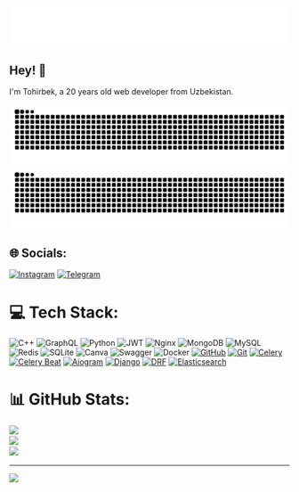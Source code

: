 <h1 align="center">
  <img src="name.svg" alt="Tohirbek Ahmedov" />
</h1>

## Hey! 👋
I'm Tohirbek, a 20 years old web developer from Uzbekistan.

![github contribution grid snake animation](https://raw.githubusercontent.com/shahradelahi/shahradelahi/output/github-contribution-grid-snake-dark.svg#gh-dark-mode-only)
![github contribution grid snake animation](https://raw.githubusercontent.com/shahradelahi/shahradelahi/output/github-contribution-grid-snake.svg#gh-light-mode-only)
## 🌐 Socials:
[![Instagram](https://img.shields.io/badge/Instagram-%23E4405F.svg?style=for-the-badge&logo=Instagram&logoColor=white)](https://instagram.com/kam1lovic)
[![Telegram](https://img.shields.io/badge/Telegram-2CA5E0?style=for-the-badge&logo=telegram&logoColor=white)](https://t.me/ccpy2024)

# 💻 Tech Stack:
![C++](https://img.shields.io/badge/c++-%2300599C.svg?style=for-the-badge&logo=c%2B%2B&logoColor=white) ![GraphQL](https://img.shields.io/badge/-GraphQL-E10098?style=for-the-badge&logo=graphql&logoColor=white) ![Python](https://img.shields.io/badge/python-3670A0?style=for-the-badge&logo=python&logoColor=ffdd54) ![JWT](https://img.shields.io/badge/JWT-black?style=for-the-badge&logo=JSON%20web%20tokens) ![Nginx](https://img.shields.io/badge/nginx-%23009639.svg?style=for-the-badge&logo=nginx&logoColor=white) ![MongoDB](https://img.shields.io/badge/MongoDB-%234ea94b.svg?style=for-the-badge&logo=mongodb&logoColor=white) ![MySQL](https://img.shields.io/badge/postgres-%23316192.svg?style=for-the-badge&logo=postgresql&logoColor=white) ![Redis](https://img.shields.io/badge/redis-%23DD0031.svg?style=for-the-badge&logo=redis&logoColor=white) ![SQLite](https://img.shields.io/badge/sqlite-%2307405e.svg?style=for-the-badge&logo=sqlite&logoColor=white) ![Canva](https://img.shields.io/badge/Canva-%2300C4CC.svg?style=for-the-badge&logo=Canva&logoColor=white) ![Swagger](https://img.shields.io/badge/-Swagger-%23Clojure?style=for-the-badge&logo=swagger&logoColor=white) ![Docker](https://img.shields.io/badge/docker-%230db7ed.svg?style=for-the-badge&logo=docker&logoColor=white) [![GitHub](https://img.shields.io/badge/GitHub-100000?style=for-the-badge&logo=github&logoColor=white)](https://github.com/kam1lovic) [![Git](https://img.shields.io/badge/Git-F05032?style=for-the-badge&logo=git&logoColor=white)](https://github.com/your_username) [![Celery](https://img.shields.io/badge/Celery-%2300BD00.svg?style=for-the-badge&logo=celery&logoColor=white)](https://docs.celeryproject.org/en/stable/) [![Celery Beat](https://img.shields.io/badge/Celery%20Beat-%2300BD00.svg?style=for-the-badge&logo=celery&logoColor=white)](https://docs.celeryproject.org/en/stable/userguide/periodic-tasks.html) [![Aiogram](https://img.shields.io/badge/Aiogram-0072C6?style=for-the-badge&logo=telegram&logoColor=white)](https://github.com/aiogram/aiogram) [![Django](https://img.shields.io/badge/Django-092E20?style=for-the-badge&logo=django&logoColor=white)](https://www.djangoproject.com/) [![DRF](https://img.shields.io/badge/Django_Rest_Framework-092E20?style=for-the-badge&logo=django&logoColor=white)](https://www.django-rest-framework.org/) [![Elasticsearch](https://img.shields.io/badge/Elasticsearch-005571?style=for-the-badge&logo=elasticsearch&logoColor=white)](https://www.elastic.co/)




# 📊 GitHub Stats:
![](https://github-readme-stats.vercel.app/api?username=kam1lovic&theme=dark&hide_border=false&include_all_commits=false&count_private=false)<br/>
![](https://github-readme-streak-stats.herokuapp.com/?user=kam1lovic&theme=dark&hide_border=false)<br/>
![](https://github-readme-stats.vercel.app/api/top-langs/?username=kam1lovic&theme=dark&hide_border=false&include_all_commits=false&count_private=false&layout=compact)

---
[![](https://visitcount.itsvg.in/api?id=kam1lovic&icon=0&color=0)](https://visitcount.itsvg.in)

<!-- Proudly created with GPRM ( https://gprm.itsvg.in ) -->

